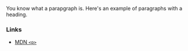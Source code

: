 You know what a parapgraph is. Here's an example of paragraphs with a heading.

### Links
- [MDN `<p>`](https://developer.mozilla.org/docs/Web/HTML/Element/p)
